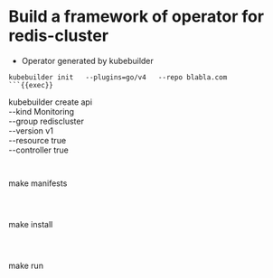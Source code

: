 # Build a framework of operator for redis-cluster


- Operator generated by kubebuilder

```
kubebuilder init   --plugins=go/v4   --repo blabla.com
```{{exec}}

```
kubebuilder create api \
  --kind Monitoring\
  --group rediscluster \
  --version v1 \
  --resource true \
  --controller true
```{{exec}}


```
make manifests
```{{exec}}



```
make install
```{{exec}}



```
make run
```{{exec}}
